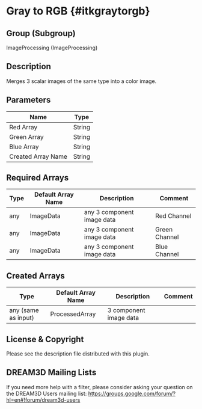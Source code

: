 Gray to RGB {#itkgraytorgb}
=====

## Group (Subgroup) ##
ImageProcessing (ImageProcessing)


## Description ##
Merges 3 scalar images of the same type into a color image.

## Parameters ##
| Name             | Type |
|------------------|------|
| Red Array | String |
| Green Array | String |
| Blue Array | String |
| Created Array Name | String |

## Required Arrays ##

| Type | Default Array Name | Description | Comment |
|------|--------------------|-------------|---------|
| any | ImageData | any 3 component image data | Red Channel | 
| any | ImageData | any 3 component image data | Green Channel | 
| any | ImageData | any 3 component image data | Blue Channel | 


## Created Arrays ##

| Type | Default Array Name | Description | Comment |
|------|--------------------|-------------|---------|
| any (same as input) | ProcessedArray | 3 component image data       | |




## License & Copyright ##

Please see the description file distributed with this plugin.

## DREAM3D Mailing Lists ##

If you need more help with a filter, please consider asking your question on the DREAM3D Users mailing list:
https://groups.google.com/forum/?hl=en#!forum/dream3d-users




